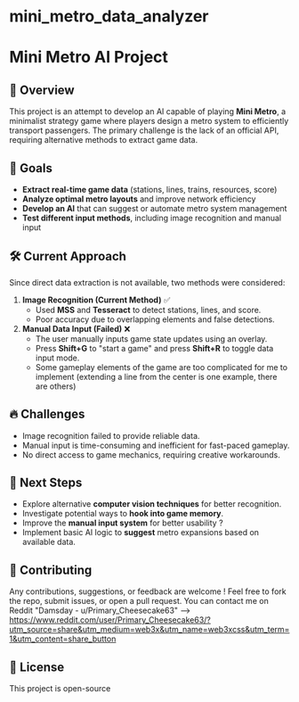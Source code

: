 # mini_metro_data_analyzer

# Mini Metro AI Project

## 🚄 Overview
This project is an attempt to develop an AI capable of playing **Mini Metro**, a minimalist strategy game where players design a metro system to efficiently transport passengers. The primary challenge is the lack of an official API, requiring alternative methods to extract game data.

## 🎯 Goals
- **Extract real-time game data** (stations, lines, trains, resources, score)
- **Analyze optimal metro layouts** and improve network efficiency
- **Develop an AI** that can suggest or automate metro system management
- **Test different input methods**, including image recognition and manual input

## 🛠 Current Approach
Since direct data extraction is not available, two methods were considered:
1. **Image Recognition (Current Method)** ✅
   - Used **MSS** and **Tesseract** to detect stations, lines, and score.
   - Poor accuracy due to overlapping elements and false detections.
2. **Manual Data Input (Failed)** ❌
   - The user manually inputs game state updates using an overlay.
   - Press **Shift+G** to "start a game" and press **Shift+R** to toggle data input mode.
   - Some gameplay elements of the game are too complicated for me to implement (extending a line from the center is one 
     example, there are others)

## 🔥 Challenges
- Image recognition failed to provide reliable data.
- Manual input is time-consuming and inefficient for fast-paced gameplay.
- No direct access to game mechanics, requiring creative workarounds.

## 📌 Next Steps
- Explore alternative **computer vision techniques** for better recognition.
- Investigate potential ways to **hook into game memory**.
- Improve the **manual input system** for better usability ?
- Implement basic AI logic to **suggest** metro expansions based on available data.

## 🤝 Contributing
Any contributions, suggestions, or feedback are welcome ! Feel free to fork the repo, submit issues, or open a pull request.
You can contact me on Reddit "Damsday - u/Primary_Cheesecake63" --> https://www.reddit.com/user/Primary_Cheesecake63/?utm_source=share&utm_medium=web3x&utm_name=web3xcss&utm_term=1&utm_content=share_button

## 📜 License
This project is open-source
